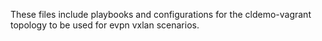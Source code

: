 These files include playbooks and configurations for the cldemo-vagrant topology to be used for evpn vxlan scenarios.
